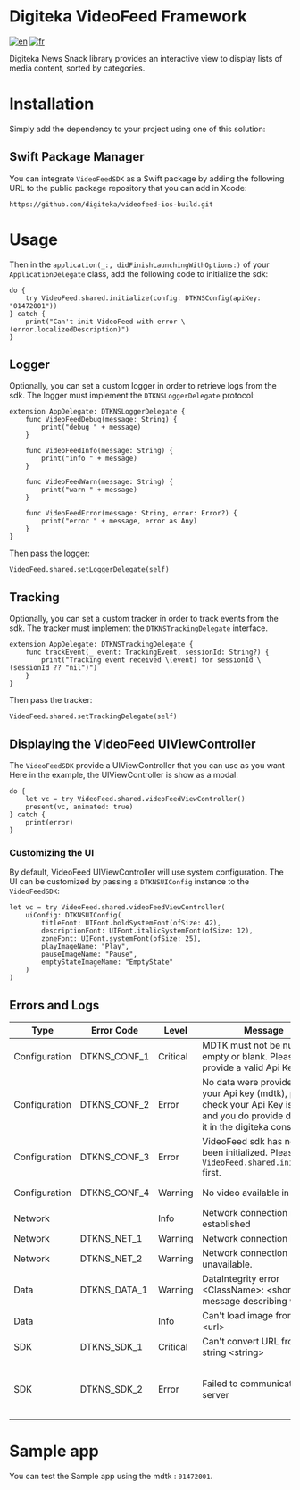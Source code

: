# Digiteka VideoFeed Framework

[![en](https://img.shields.io/badge/lang-en-red.svg)](ReadMe.md)
[![fr](https://img.shields.io/badge/lang-fr-blue.svg)](ReadMe.fr.md)

Digiteka News Snack library provides an interactive view to display lists of media content, sorted by categories.

# Installation

Simply add the dependency to your project using one of this solution:

## Swift Package Manager

You can integrate `VideoFeedSDK` as a Swift package by adding the following URL to the public package repository that you can add in Xcode:

`https://github.com/digiteka/videofeed-ios-build.git`

# Usage

Then in the `application(_:, didFinishLaunchingWithOptions:)` of your `ApplicationDelegate` class, add the following code to initialize the sdk:

	do {
		try VideoFeed.shared.initialize(config: DTKNSConfig(apiKey: "01472001"))
	} catch {
		print("Can't init VideoFeed with error \(error.localizedDescription)")
	}

## Logger

Optionally, you can set a custom logger in order to retrieve logs from the sdk. The logger must implement the `DTKNSLoggerDelegate` protocol:

	extension AppDelegate: DTKNSLoggerDelegate {
		func VideoFeedDebug(message: String) {
			print("debug " + message)
		}
		
		func VideoFeedInfo(message: String) {
			print("info " + message)
		}
		
		func VideoFeedWarn(message: String) {
			print("warn " + message)
		}
		
		func VideoFeedError(message: String, error: Error?) {
			print("error " + message, error as Any)
		}
	}

Then pass the logger:

	VideoFeed.shared.setLoggerDelegate(self)

## Tracking

Optionally, you can set a custom tracker in order to track events from the sdk. The tracker must implement the `DTKNSTrackingDelegate` interface.

	extension AppDelegate: DTKNSTrackingDelegate {
    	func trackEvent(_ event: TrackingEvent, sessionId: String?) {
        	print("Tracking event received \(event) for sessionId \(sessionId ?? "nil")")
    	}
	}

Then pass the tracker:

	VideoFeed.shared.setTrackingDelegate(self)

## Displaying the VideoFeed UIViewController

The `VideoFeedSDK` provide a UIViewController that you can use as you want
Here in the example, the UIViewController is show as a modal:

	do {
		let vc = try VideoFeed.shared.videoFeedViewController()
		present(vc, animated: true)
	} catch {
		print(error)
	}

### Customizing the UI

By default, VideoFeed UIViewController will use system configuration.
The UI can be customized by passing a `DTKNSUIConfig` instance to the `VideoFeedSDK`:

	let vc = try VideoFeed.shared.videoFeedViewController(
        uiConfig: DTKNSUIConfig(
            titleFont: UIFont.boldSystemFont(ofSize: 42),
            descriptionFont: UIFont.italicSystemFont(ofSize: 12),
            zoneFont: UIFont.systemFont(ofSize: 25),
            playImageName: "Play",
            pauseImageName: "Pause",
            emptyStateImageName: "EmptyState"
        )
    )

## Errors and Logs

| Type          | Error Code   | Level    | Message                                                                                                                                    | Cause                                                                                                                       |
|---------------|--------------|----------|--------------------------------------------------------------------------------------------------------------------------------------------|-----------------------------------------------------------------------------------------------------------------------------|
| Configuration | DTKNS_CONF_1 | Critical | MDTK must not be null, empty or blank. Please provide a valid Api Key.                                                                     | mdtk is null or empty                                                                                                       |  
| Configuration | DTKNS_CONF_2 | Error    | No data were provided for your Api key (mdtk), please check your Api Key is valid, and you do provide data for it in the digiteka console. | The mdtk is not valid, or no video has been configured in the digiteka console                                              |  
| Configuration | DTKNS_CONF_3 | Error    | VideoFeed sdk has not yet been initialized. Please call `VideoFeed.shared.initialize` first.                                                      | `VideoFeed.shared.initialize` has not been called yet                                                                              |  
| Configuration | DTKNS_CONF_4 | Warning  | No video available in zone                                                                                                                 | No video is available for this zone                                                                                         |  
| Network       |              | Info     | Network connection re-established                                                                                                          | Network connection was lost and has been re-established                                                                     |  
| Network       | DTKNS_NET_1  | Warning  | Network connection lost.                                                                                                                   | Lost network connection                                                                                                     |  
| Network       | DTKNS_NET_2  | Warning  | Network connection unavailable.                                                                                                            | Failed to connect to network                                                                                                |  
| Data          | DTKNS_DATA_1 | Warning  | DataIntegrity error \<ClassName>: \<short message describing why>                                                                          | Required data was not provided by the server.                                                                               |  
| Data          |              | Info     | Can't load image from url \<url>                                                                                                            | The placeholder image url wasn't valid or failed to load                                                                    |
| SDK           | DTKNS_SDK_1  | Critical | Can't convert URL from string \<string>                                                                                                   | Built server url was not valid. Please contact support.                                                                     |
| SDK           | DTKNS_SDK_2  | Error    | Failed to communicate with server                                                                                                          | Server response was invalid, or connection failed (timeout). Contact support if it occurs too frequently or systematically. |

# Sample app

You can test the Sample app using the mdtk : `01472001`.

